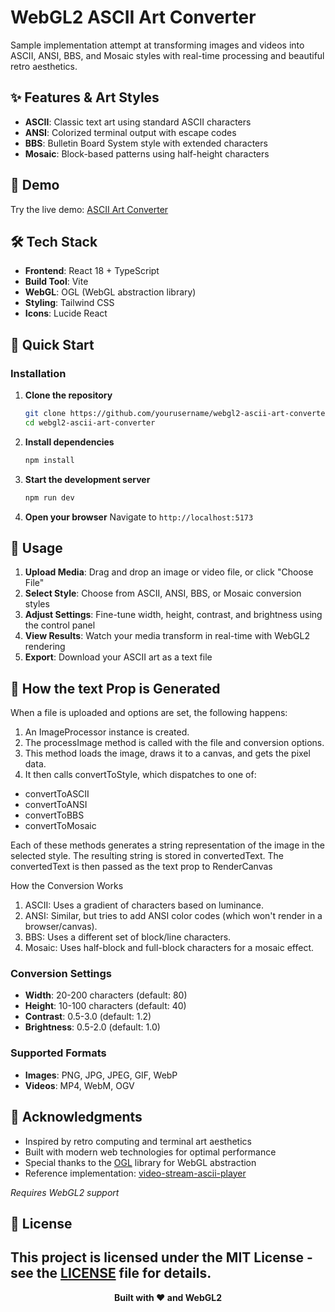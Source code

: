 # WebGL2 ASCII Art Converter

Sample implementation attempt at transforming images and videos into ASCII, ANSI, BBS, and Mosaic styles with real-time processing and beautiful retro aesthetics.

## ✨ Features & Art Styles
  - **ASCII**: Classic text art using standard ASCII characters
  - **ANSI**: Colorized terminal output with escape codes
  - **BBS**: Bulletin Board System style with extended characters
  - **Mosaic**: Block-based patterns using half-height characters

## 🎯 Demo

Try the live demo: [ASCII Art Converter](https://webgl-art.vercel.app/)

## 🛠️ Tech Stack

- **Frontend**: React 18 + TypeScript
- **Build Tool**: Vite
- **WebGL**: OGL (WebGL abstraction library)
- **Styling**: Tailwind CSS
- **Icons**: Lucide React

## 🚀 Quick Start

### Installation

1. **Clone the repository**
   ```bash
   git clone https://github.com/yourusername/webgl2-ascii-art-converter.git
   cd webgl2-ascii-art-converter
   ```

2. **Install dependencies**
   ```bash
   npm install
   ```

3. **Start the development server**
   ```bash
   npm run dev
   ```

4. **Open your browser**
   Navigate to `http://localhost:5173`

## 📖 Usage

1. **Upload Media**: Drag and drop an image or video file, or click "Choose File"
2. **Select Style**: Choose from ASCII, ANSI, BBS, or Mosaic conversion styles
3. **Adjust Settings**: Fine-tune width, height, contrast, and brightness using the control panel
4. **View Results**: Watch your media transform in real-time with WebGL2 rendering
5. **Export**: Download your ASCII art as a text file

## 🎨 How the text Prop is Generated
When a file is uploaded and options are set, the following happens:

1. An ImageProcessor instance is created.
2. The processImage method is called with the file and conversion options.
3. This method loads the image, draws it to a canvas, and gets the pixel data.
4. It then calls convertToStyle, which dispatches to one of:

- convertToASCII
- convertToANSI
- convertToBBS
- convertToMosaic

Each of these methods generates a string representation of the image in the selected style.
The resulting string is stored in convertedText.
The convertedText is then passed as the text prop to RenderCanvas

How the Conversion Works

1. ASCII: Uses a gradient of characters based on luminance.
2. ANSI: Similar, but tries to add ANSI color codes (which won't render in a browser/canvas).
3. BBS: Uses a different set of block/line characters.
4. Mosaic: Uses half-block and full-block characters for a mosaic effect.

### Conversion Settings

- **Width**: 20-200 characters (default: 80)
- **Height**: 10-100 characters (default: 40)
- **Contrast**: 0.5-3.0 (default: 1.2)
- **Brightness**: 0.5-2.0 (default: 1.0)

### Supported Formats

- **Images**: PNG, JPG, JPEG, GIF, WebP
- **Videos**: MP4, WebM, OGV

## 🙏 Acknowledgments

- Inspired by retro computing and terminal art aesthetics
- Built with modern web technologies for optimal performance
- Special thanks to the [OGL](https://github.com/oframe/ogl) library for WebGL abstraction
- Reference implementation: [video-stream-ascii-player](https://github.com/Im-Rises/video-stream-ascii-player)

*Requires WebGL2 support*

## 📝 License

This project is licensed under the MIT License - see the [LICENSE](LICENSE) file for details.
---

<div align="center">
  <strong>Built with ❤️ and WebGL2</strong>
</div>
